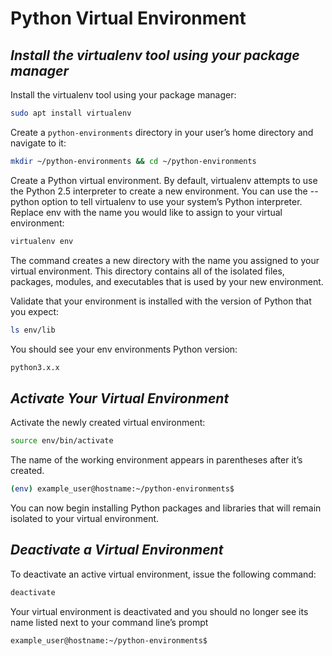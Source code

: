 # Python Virtual Environment

## _Install the virtualenv tool using your package manager_

Install the virtualenv tool using your package manager:

```sh
sudo apt install virtualenv
```

Create a `python-environments` directory in your user’s home directory and navigate to it:

```sh
mkdir ~/python-environments && cd ~/python-environments
```

Create a Python virtual environment. By default, virtualenv attempts to use the Python 2.5 interpreter to create a new environment. You can use the --python option to tell virtualenv to use your system’s Python interpreter. Replace env with the name you would like to assign to your virtual environment:

```sh
virtualenv env

```

The command creates a new directory with the name you assigned to your virtual environment. This directory contains all of the isolated files, packages, modules, and executables that is used by your new environment.

Validate that your environment is installed with the version of Python that you expect:

```sh
ls env/lib
```

You should see your env environments Python version:

```sh
python3.x.x
```

## _Activate Your Virtual Environment_

Activate the newly created virtual environment:

```sh
source env/bin/activate
```

The name of the working environment appears in parentheses after it’s created.

```sh
(env) example_user@hostname:~/python-environments$
```

You can now begin installing Python packages and libraries that will remain isolated to your virtual environment.

## _Deactivate a Virtual Environment_

To deactivate an active virtual environment, issue the following command:

```sh
deactivate
```

Your virtual environment is deactivated and you should no longer see its name listed next to your command line’s prompt

```sh
example_user@hostname:~/python-environments$
```
